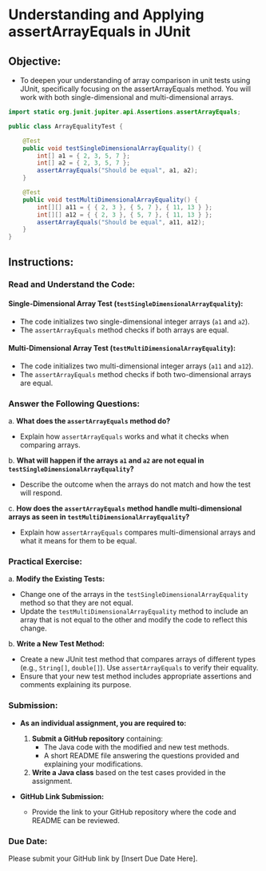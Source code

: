 # Understanding and Applying assertArrayEquals in JUnit
## Objective:
- To deepen your understanding of array comparison in unit tests using JUnit, specifically focusing on the assertArrayEquals method. You will work with both single-dimensional and multi-dimensional arrays.


```java
import static org.junit.jupiter.api.Assertions.assertArrayEquals;

public class ArrayEqualityTest {

    @Test
    public void testSingleDimensionalArrayEquality() {
        int[] a1 = { 2, 3, 5, 7 };
        int[] a2 = { 2, 3, 5, 7 };
        assertArrayEquals("Should be equal", a1, a2);
    }

    @Test
    public void testMultiDimensionalArrayEquality() {
        int[][] a11 = { { 2, 3 }, { 5, 7 }, { 11, 13 } };
        int[][] a12 = { { 2, 3 }, { 5, 7 }, { 11, 13 } };
        assertArrayEquals("Should be equal", a11, a12);
    }
}
```
## Instructions:

### Read and Understand the Code:

#### Single-Dimensional Array Test (`testSingleDimensionalArrayEquality`):
- The code initializes two single-dimensional integer arrays (`a1` and `a2`).
- The `assertArrayEquals` method checks if both arrays are equal.

#### Multi-Dimensional Array Test (`testMultiDimensionalArrayEquality`):
- The code initializes two multi-dimensional integer arrays (`a11` and `a12`).
- The `assertArrayEquals` method checks if both two-dimensional arrays are equal.

### Answer the Following Questions:

a. **What does the `assertArrayEquals` method do?**

   - Explain how `assertArrayEquals` works and what it checks when comparing arrays.

b. **What will happen if the arrays `a1` and `a2` are not equal in `testSingleDimensionalArrayEquality`?**

   - Describe the outcome when the arrays do not match and how the test will respond.

c. **How does the `assertArrayEquals` method handle multi-dimensional arrays as seen in `testMultiDimensionalArrayEquality`?**

   - Explain how `assertArrayEquals` compares multi-dimensional arrays and what it means for them to be equal.

### Practical Exercise:

a. **Modify the Existing Tests:**

   - Change one of the arrays in the `testSingleDimensionalArrayEquality` method so that they are not equal.
   - Update the `testMultiDimensionalArrayEquality` method to include an array that is not equal to the other and modify the code to reflect this change.

b. **Write a New Test Method:**

   - Create a new JUnit test method that compares arrays of different types (e.g., `String[]`, `double[]`). Use `assertArrayEquals` to verify their equality.
   - Ensure that your new test method includes appropriate assertions and comments explaining its purpose.

### Submission:

- **As an individual assignment, you are required to:**
  1. **Submit a GitHub repository** containing:
     - The Java code with the modified and new test methods.
     - A short README file answering the questions provided and explaining your modifications.
  2. **Write a Java class** based on the test cases provided in the assignment.

- **GitHub Link Submission:**
  - Provide the link to your GitHub repository where the code and README can be reviewed.

### Due Date:
Please submit your GitHub link by [Insert Due Date Here].

